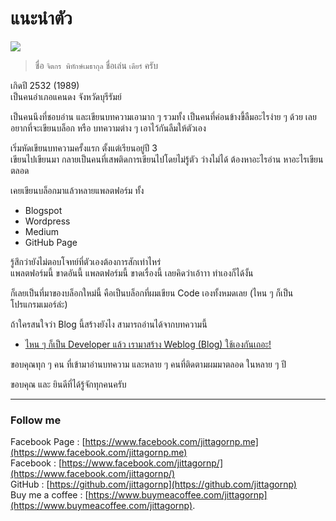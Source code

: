 # แนะนำตัว

![](/about/my-photos.png) 

> ชื่อ `จิตกร พิทักษ์เมธากุล` ชื่อเล่น `เดียร์` ครับ   
  
เกิดปี 2532 (1989)  
เป็นคนอำเภอแคนดง จังหวัดบุรีรัมย์  

เป็นคนนึงที่ชอบอ่าน และเขียนบทความเอามาก ๆ รวมทั้ง เป็นคนที่ค่อนข้างขี้ลืมอะไรง่าย ๆ ด้วย เลยอยากที่จะเขียนบล็อก หรือ บทความต่าง ๆ เอาไว้กันลืมให้ตัวเอง  
  
เริ่มหัดเขียนบทความครั้งแรก ตั้งแต่เรียนอยู่ปี 3   
เขียนไปเขียนมา กลายเป็นคนที่เสพติดการเขียนไปโดยไม่รู้ตัว  ว่างไม่ได้ ต้องหาอะไรอ่าน หาอะไรเขียนตลอด  

เคยเขียนบล็อกมาแล้วหลายแพลตฟอร์ม ทั้ง  
- Blogspot
- Wordpress
- Medium
- GitHub Page

รู้สึกว่ายังไม่ตอบโจทย์ที่ตัวเองต้องการสักเท่าไหร่   
แพลตฟอร์มนี้ ขาดอันนี้ แพลตฟอร์มนี้ ขาดเรื่องนี้ เลยคิดว่าเอ้าาา ทำเองก็ได้งั้น   
  
ก็เลยเป็นที่มาของบล็อกใหม่นี้ คือเป็นบล็อกที่ผมเขียน Code เองทั้งหมดเลย (ไหน ๆ ก็เป็นโปรแกรมเมอร์ล่ะ)   

ถ้าใครสนใจว่า Blog นี้สร้างยังไง สามารถอ่านได้จากบทความนี้

- [ไหน ๆ ก็เป็น Developer แล้ว เรามาสร้าง Weblog (Blog) ใช้เองกันเถอะ!](/blog/lets-make-your-blog/)
  
ขอบคุณทุก ๆ คน ที่เข้ามาอ่านบทความ และหลาย ๆ คนที่ติดตามผมมาตลอด ในหลาย ๆ ปี   
  
ขอบคุณ และ ยินดีที่ได้รู้จักทุกคนครับ   

---

### Follow me 

Facebook Page : [https://www.facebook.com/jittagornp.me](https://www.facebook.com/jittagornp.me)    
Facebook : [https://www.facebook.com/jittagornp/](https://www.facebook.com/jittagornp/)  
GitHub : [https://github.com/jittagornp](https://github.com/jittagornp)  
Buy me a coffee : [https://www.buymeacoffee.com/jittagornp](https://www.buymeacoffee.com/jittagornp). 





